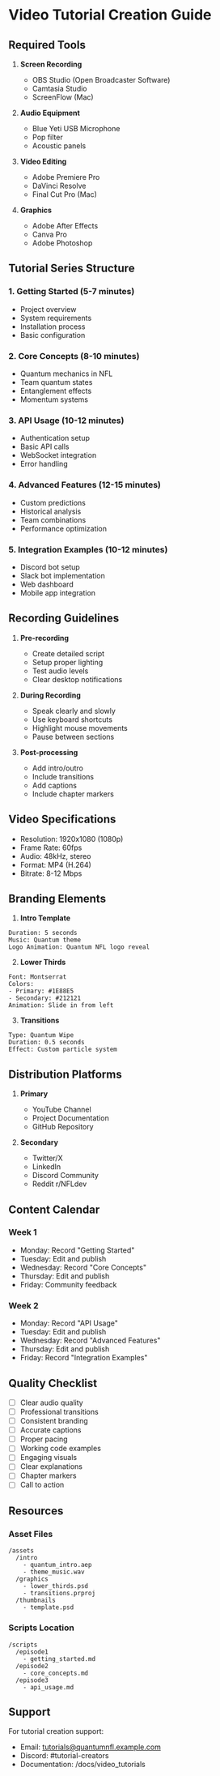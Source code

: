 # Video Tutorial Creation Guide

## Required Tools

1. **Screen Recording**
   - OBS Studio (Open Broadcaster Software)
   - Camtasia Studio
   - ScreenFlow (Mac)

2. **Audio Equipment**
   - Blue Yeti USB Microphone
   - Pop filter
   - Acoustic panels

3. **Video Editing**
   - Adobe Premiere Pro
   - DaVinci Resolve
   - Final Cut Pro (Mac)

4. **Graphics**
   - Adobe After Effects
   - Canva Pro
   - Adobe Photoshop

## Tutorial Series Structure

### 1. Getting Started (5-7 minutes)
- Project overview
- System requirements
- Installation process
- Basic configuration

### 2. Core Concepts (8-10 minutes)
- Quantum mechanics in NFL
- Team quantum states
- Entanglement effects
- Momentum systems

### 3. API Usage (10-12 minutes)
- Authentication setup
- Basic API calls
- WebSocket integration
- Error handling

### 4. Advanced Features (12-15 minutes)
- Custom predictions
- Historical analysis
- Team combinations
- Performance optimization

### 5. Integration Examples (10-12 minutes)
- Discord bot setup
- Slack bot implementation
- Web dashboard
- Mobile app integration

## Recording Guidelines

1. **Pre-recording**
   - Create detailed script
   - Setup proper lighting
   - Test audio levels
   - Clear desktop notifications

2. **During Recording**
   - Speak clearly and slowly
   - Use keyboard shortcuts
   - Highlight mouse movements
   - Pause between sections

3. **Post-processing**
   - Add intro/outro
   - Include transitions
   - Add captions
   - Include chapter markers

## Video Specifications

- Resolution: 1920x1080 (1080p)
- Frame Rate: 60fps
- Audio: 48kHz, stereo
- Format: MP4 (H.264)
- Bitrate: 8-12 Mbps

## Branding Elements

1. **Intro Template**
```after-effects
Duration: 5 seconds
Music: Quantum theme
Logo Animation: Quantum NFL logo reveal
```

2. **Lower Thirds**
```photoshop
Font: Montserrat
Colors: 
- Primary: #1E88E5
- Secondary: #212121
Animation: Slide in from left
```

3. **Transitions**
```premiere
Type: Quantum Wipe
Duration: 0.5 seconds
Effect: Custom particle system
```

## Distribution Platforms

1. **Primary**
   - YouTube Channel
   - Project Documentation
   - GitHub Repository

2. **Secondary**
   - Twitter/X
   - LinkedIn
   - Discord Community
   - Reddit r/NFLdev

## Content Calendar

### Week 1
- Monday: Record "Getting Started"
- Tuesday: Edit and publish
- Wednesday: Record "Core Concepts"
- Thursday: Edit and publish
- Friday: Community feedback

### Week 2
- Monday: Record "API Usage"
- Tuesday: Edit and publish
- Wednesday: Record "Advanced Features"
- Thursday: Edit and publish
- Friday: Record "Integration Examples"

## Quality Checklist

- [ ] Clear audio quality
- [ ] Professional transitions
- [ ] Consistent branding
- [ ] Accurate captions
- [ ] Proper pacing
- [ ] Working code examples
- [ ] Engaging visuals
- [ ] Clear explanations
- [ ] Chapter markers
- [ ] Call to action

## Resources

### Asset Files
```
/assets
  /intro
    - quantum_intro.aep
    - theme_music.wav
  /graphics
    - lower_thirds.psd
    - transitions.prproj
  /thumbnails
    - template.psd
```

### Scripts Location
```
/scripts
  /episode1
    - getting_started.md
  /episode2
    - core_concepts.md
  /episode3
    - api_usage.md
```

## Support

For tutorial creation support:
- Email: tutorials@quantumnfl.example.com
- Discord: #tutorial-creators
- Documentation: /docs/video_tutorials
